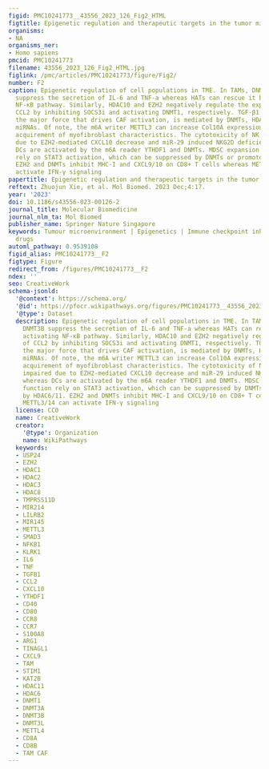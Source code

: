 ```yaml
---
figid: PMC10241773__43556_2023_126_Fig2_HTML
figtitle: Epigenetic regulation and therapeutic targets in the tumor microenvironment
organisms:
- NA
organisms_ner:
- Homo sapiens
pmcid: PMC10241773
filename: 43556_2023_126_Fig2_HTML.jpg
figlink: /pmc/articles/PMC10241773/figure/Fig2/
number: F2
caption: Epigenetic regulation of cell populations in TME. In TAMs, DNMT3A and DNMT3B
  suppress the secretion of IL-6 and TNF-a whereas HATs can rescue it by activating
  NF-κB pathway. Similarly, HDAC10 and EZH2 negatively regulate the expression of
  CCL2 by inhibiting SOCS3i and activating DNMT1, respectively. TGF-β1 signaling,
  the major force that drives CAF activation, is mediated by DNMTs, HDACs and several
  miRNAs. Of note, the m6A writer METTL3 can increase Col10A expression and promotes
  acquirement of myofibroblast characteristics. The cytotoxicity of NK cells is impaired
  due to EZH2-mediated CXCL10 decrease and miR-29 induced NKG2D deficiency, whereas
  DCs are activated by the m6A reader YTHDF1 and DNMTs. MDSC expansion and function
  rely on STAT3 activation, which can be suppressed by DNMTs or promoted by HDAC6/11.
  EZH2 and DNMTs inhibit MHC-I and CXCL9/10 on CD8+ T cells whereas METTL3/14 can
  activate IFN-γ signaling
papertitle: Epigenetic regulation and therapeutic targets in the tumor microenvironment.
reftext: Zhuojun Xie, et al. Mol Biomed. 2023 Dec;4:17.
year: '2023'
doi: 10.1186/s43556-023-00126-2
journal_title: Molecular Biomedicine
journal_nlm_ta: Mol Biomed
publisher_name: Springer Nature Singapore
keywords: Tumour microenvironment | Epigenetics | Immune checkpoint inhibitors | Epigenetic
  drugs
automl_pathway: 0.9539108
figid_alias: PMC10241773__F2
figtype: Figure
redirect_from: /figures/PMC10241773__F2
ndex: ''
seo: CreativeWork
schema-jsonld:
  '@context': https://schema.org/
  '@id': https://pfocr.wikipathways.org/figures/PMC10241773__43556_2023_126_Fig2_HTML.html
  '@type': Dataset
  description: Epigenetic regulation of cell populations in TME. In TAMs, DNMT3A and
    DNMT3B suppress the secretion of IL-6 and TNF-a whereas HATs can rescue it by
    activating NF-κB pathway. Similarly, HDAC10 and EZH2 negatively regulate the expression
    of CCL2 by inhibiting SOCS3i and activating DNMT1, respectively. TGF-β1 signaling,
    the major force that drives CAF activation, is mediated by DNMTs, HDACs and several
    miRNAs. Of note, the m6A writer METTL3 can increase Col10A expression and promotes
    acquirement of myofibroblast characteristics. The cytotoxicity of NK cells is
    impaired due to EZH2-mediated CXCL10 decrease and miR-29 induced NKG2D deficiency,
    whereas DCs are activated by the m6A reader YTHDF1 and DNMTs. MDSC expansion and
    function rely on STAT3 activation, which can be suppressed by DNMTs or promoted
    by HDAC6/11. EZH2 and DNMTs inhibit MHC-I and CXCL9/10 on CD8+ T cells whereas
    METTL3/14 can activate IFN-γ signaling
  license: CC0
  name: CreativeWork
  creator:
    '@type': Organization
    name: WikiPathways
  keywords:
  - USP24
  - EZH2
  - HDAC1
  - HDAC2
  - HDAC3
  - HDAC8
  - TMPRSS11D
  - MIR214
  - LILRB2
  - MIR145
  - METTL3
  - SMAD3
  - NFKB1
  - KLRK1
  - IL6
  - TNF
  - TGFB1
  - CCL2
  - CXCL10
  - YTHDF1
  - CD40
  - CD80
  - CCR8
  - CCR7
  - S100A8
  - ARG1
  - TINAGL1
  - CXCL9
  - TAM
  - STIM1
  - KAT2B
  - HDAC11
  - HDAC6
  - DNMT1
  - DNMT3A
  - DNMT3B
  - DNMT3L
  - METTL4
  - CD8A
  - CD8B
  - TAM CAF
---
```

